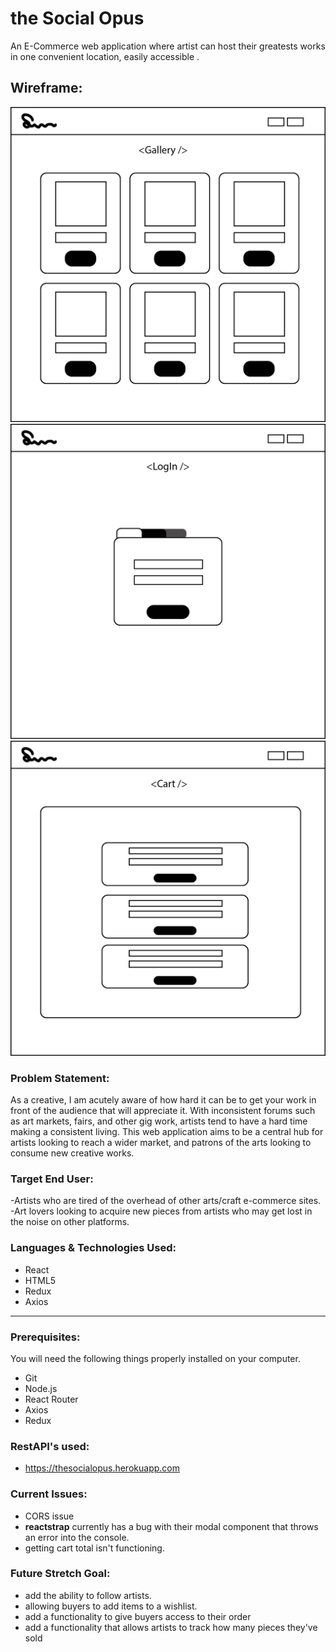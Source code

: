 # the Social Opus
An E-Commerce web application where artist can host their greatests works in one convenient location, easily accessible . 

## Wireframe:
![wireframe](/wireframe/Gallery-social.png)
![wireframe](/wireframe/LogIn-social.png)
![wireframe](/wireframe/Cart-social.png)

### Problem Statement:

As a creative, I am acutely aware of how hard it can be to get your work in front of the audience that will appreciate it. With inconsistent forums such as art markets, fairs, and other gig work, artists tend to have a hard time making a consistent living. This web application aims to be a central hub for artists looking to reach a wider market, and patrons of the arts looking to consume new creative works.

### Target End User:

-Artists who are tired of the overhead of other arts/craft e-commerce sites.
-Art lovers looking to acquire new pieces from artists who may get lost in the noise on other platforms.

### Languages & Technologies Used:

- React
- HTML5
- Redux
- Axios

-----

### Prerequisites:
You will need the following things properly installed on your computer.

- Git
- Node.js
- React Router
- Axios
- Redux

### RestAPI's used:
- https://thesocialopus.herokuapp.com

### Current Issues:
- CORS issue
- **reactstrap** currently has a bug with their modal component 
that throws an error into the console.
- getting cart total isn't functioning.

### Future Stretch Goal:
- add the ability to follow artists.
- allowing buyers to add items to a wishlist.
- add a functionality to give buyers access to their order
- add a functionality that allows artists to track how many pieces they've sold
